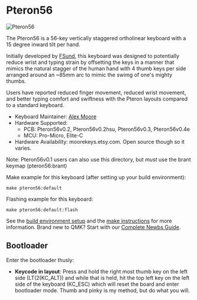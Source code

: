 # Pteron56

![Pteron56](https://i.imgur.com/kt1RSi9h.jpg)

The Pteron56 is a 56-key vertically staggered ortholinear keyboard with a 15 degree inward tilt per hand. 

Initially developed by [FSund](https://github.com/fsund), this keyboard was designed to potentially reduce wrist and typing strain by offsetting the keys in a manner that mimics the natural stagger of the human hand with 4 thumb keys per side arranged around an ~85mm arc to mimic the swimg of one's mighty thumbs.

Users have reported reduced finger movement, reduced wrist movement, and better typing comfort and swiftness with the Pteron layouts compared to a standard keyboard. 

* Keyboard Maintainer: [Alex Moore](https://github.com/kraken-jokes)
* Hardware Supported:
    * PCB: Pteron56v0.2, Pteron56v0.2hsu, Pteron56v0.3, Pteron56v0.4e
    * MCU: Pro-Micro, Elite-C
* Hardware Availability: moorekeys.etsy.com. Open source though so it varies.

Note: Pteron56v0.1 users can also use this directory, but *must* use the brant keymap (pteron56:brant)

Make example for this keyboard (after setting up your build environment):

    make pteron56:default

Flashing example for this keyboard:

    make pteron56:default:flash
  
See the [build environment setup](https://docs.qmk.fm/#/getting_started_build_tools) and the [make instructions](https://docs.qmk.fm/#/getting_started_make_guide) for more information. Brand new to QMK? Start with our [Complete Newbs Guide](https://docs.qmk.fm/#/newbs).

## Bootloader

Enter the bootloader thusly:
* **Keycode in layout**: Press and hold the right most thumb key on the left side (LT(2(KC_ALT)) and while that is held, hit the top left key on the left side of the keyboard (KC_ESC) which will reset the board and enter bootloader mode. 
Thumb and pinky is my method, but do what you will.
